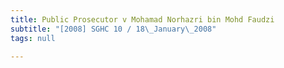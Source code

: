 ```yaml
---
title: Public Prosecutor v Mohamad Norhazri bin Mohd Faudzi
subtitle: "[2008] SGHC 10 / 18\_January\_2008"
tags: null

---
```


